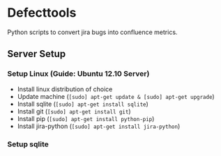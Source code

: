# Defecttools                                                                                                                                                                                                                      Python scripts to convert jira bugs into confluence metrics.                                                                                                                                                                                                                                                                                                                                                                                                        ## Server Setup  

### Setup Linux (Guide: Ubuntu 12.10 Server)                                                                                                                                                                                                                                                                                                                                                                                                                                                  - Install linux distribution of choice
- Update machine (`[sudo] apt-get update & [sudo] apt-get upgrade`)                                                                                                                     - Install sqlite (`[sudo] apt-get install sqlite`) 
- Install git (`[sudo] apt-get install git`)                                                                  - Install pip (`[sudo] apt-get install python-pip`)                                                           - Install jira-python (`[sudo] apt-get install jira-python`) 

### Setup sqlite
